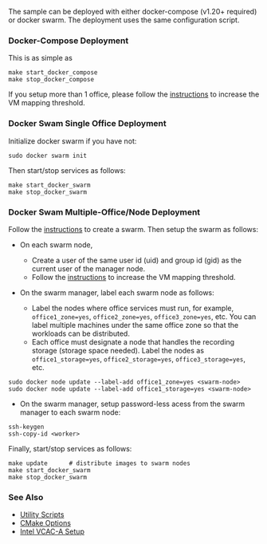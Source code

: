 The sample can be deployed with either docker-compose (v1.20+ required) or docker swarm. The deployment uses the same configuration script.   

### Docker-Compose Deployment

This is as simple as 

```
make start_docker_compose
make stop_docker_compose
```

If you setup more than 1 office, please follow the [instructions](https://www.elastic.co/guide/en/elasticsearch/reference/6.8/vm-max-map-count.html) to increase the VM mapping threshold.

### Docker Swam Single Office Deployment

Initialize docker swarm if you have not:
```
sudo docker swarm init
```
Then start/stop services as follows:
```
make start_docker_swarm
make stop_docker_swarm
```

### Docker Swam Multiple-Office/Node Deployment

Follow the [instructions](https://docs.docker.com/engine/swarm/swarm-tutorial/create-swarm) to create a swarm. Then setup the swarm as follows:     

- On each swarm node, 
  - Create a user of the same user id (uid) and group id (gid) as the current user of the manager node.      
  - Follow the [instructions](https://www.elastic.co/guide/en/elasticsearch/reference/6.8/vm-max-map-count.html) to increase the VM mapping threshold.    

- On the swarm manager, label each swarm node as follows:    
  - Label the nodes where office services must run, for example, ```office1_zone=yes```, ```office2_zone=yes```, ```office3_zone=yes```, etc. You can label multiple machines under the same office zone so that the workloads can be distributed.  
  - Each office must designate a node that handles the recording storage (storage space needed). Label the nodes as ```office1_storage=yes```, ```office2_storage=yes```, ```office3_storage=yes```, etc.

```
sudo docker node update --label-add office1_zone=yes <swarm-node>
sudo docker node update --label-add office1_storage=yes <swarm-node>
```

- On the swarm manager, setup password-less acess from the swarm manager to each swarm node:   

```
ssh-keygen
ssh-copy-id <worker>
```

Finally, start/stop services as follows:   

```
make update      # distribute images to swarm nodes
make start_docker_swarm
make stop_docker_swarm
```

### See Also 

- [Utility Scripts](../../doc/script.md)   
- [CMake Options](../../doc/cmake.md)   
- [Intel VCAC-A Setup](../../doc/vcac-a.md)    


